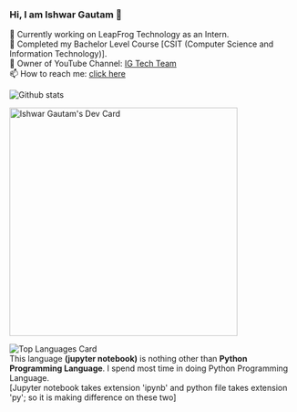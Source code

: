 ### Hi, I am Ishwar Gautam 👋<br>
🔭 Currently working on LeapFrog Technology as an Intern.<br>
📖 Completed my Bachelor Level Course [CSIT (Computer Science and Information Technology)].<br>
📼 Owner of YouTube Channel: <a href="https://www.youtube.com/c/igtechteam">IG Tech Team</a><br>
📫 How to reach me: <a href="https://ishwargautam.blogspot.com/#ContactForm1">click here</a><br>


![Github stats](https://github-readme-stats.vercel.app/api?username=ishwargautam&theme=highcontrast&show_icons=true&count_private=true)

<a href="https://app.daily.dev/ishwargautam"><img src="https://api.daily.dev/devcards/a810598a3bc84b5fb1cdcaacedc540d5.png?r=tsz" width="400" alt="Ishwar Gautam's Dev Card"/></a>

![Top Languages Card](https://github-readme-stats.vercel.app/api/top-langs/?username=ishwargautam)
<br>
This language <b>(jupyter notebook)</b> is nothing other than <b>Python Programming Language</b>. I spend most time in doing Python Programming Language. <br>
[Jupyter notebook takes extension 'ipynb' and python file takes extension 'py'; so it is making difference on these two]





